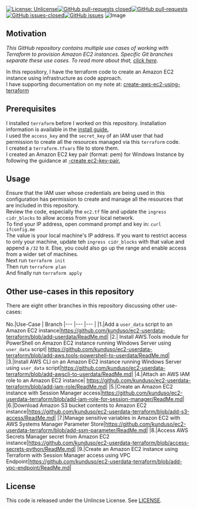[![License: Unlicense](https://img.shields.io/badge/license-Unlicense-white.svg)](https://choosealicense.com/licenses/unlicense/)[![GitHub pull-requests closed](https://img.shields.io/github/issues-pr-closed/kunduso/ec2-userdata-terraform)](https://GitHub.com/kunduso/ec2-userdata-terraform/pull/)[![GitHub pull-requests](https://img.shields.io/github/issues-pr/kunduso/ec2-userdata-terraform)](https://GitHub.com/kunduso/ec2-userdata-terraform/pull/)
[![GitHub issues-closed](https://img.shields.io/github/issues-closed/kunduso/ec2-userdata-terraform)](https://github.com/kunduso/ec2-userdata-terraform/issues?q=is%3Aissue+is%3Aclosed)[![GitHub issues](https://img.shields.io/github/issues/kunduso/ec2-userdata-terraform)](https://GitHub.com/kunduso/ec2-userdata-terraform/issues/)
![Image](https://skdevops.files.wordpress.com/2023/12/53-image-9.png)

## Motivation
*This GitHub repository contains multiple use cases of working with Terraform to provision Amazon EC2 instances. Specific Git branches separate these use cases. To read more about that, [click here](#other-use-cases-in-this-repository).*

In this repository, I have the terraform code to create an Amazon EC2 instance using infrastructure as code approach.
<br />I have supporting documentation on my note at: [create-aws-ec2-using-terraform](https://skundunotes.com/2021/11/01/create-aws-ec2-using-terraform/)
## Prerequisites
I installed `terraform` before I worked on this repository. Installation information is available in the [install guide.](https://www.terraform.io/downloads.html) <br />I used the `access_key` and the `secret_key` of an IAM user that had permission to create all the resources managed via this `terraform` code.
<br />I created a `terraform.tfvars` file to store them.
<br />I created an Amazon EC2 key pair (format: pem) for Windows Instance by following the guidance at [-create ec2-key-pair.](https://docs.aws.amazon.com/AWSEC2/latest/WindowsGuide/create-key-pairs.html#having-ec2-create-your-key-pair)
## Usage
Ensure that the IAM user whose credentials are being used in this configuration has permission to create and manage all the resources that are included in this repository.
<br />Review the code, especially the `ec2.tf` file and update the `ingress cidr_blocks` to allow access from your local network.
<br />To find your IP address, open command prompt and key in: `curl ifconfig.me`
<br />The value is your local machine's IP address. If you want to restrict access to only your machine, update teh `ingress cidr_blocks` with that value and append a `/32` to it. Else, you could also go up the range and enable access from a wider set of machines.
<br />Next run `terraform init` 
<br />Then run `terraform plan`
<br />And finally run `terraform apply`

## Other use-cases in this repository
There are eight other branches in this repository discussing other use-cases:
<br />
<br />
No.|Use-Case | Branch
|--- |--- |--- |
|1.|Add a `user_data` script to an Amazon EC2 instance|https://github.com/kunduso/ec2-userdata-terraform/blob/add-userdata/ReadMe.md|
|2.| Install AWS.Tools module for PowerShell on Amazon EC2 instance running Windows Server using `user_data` script| https://github.com/kunduso/ec2-userdata-terraform/blob/add-aws.tools-powershell-to-userdata/ReadMe.md|
|3.|Install AWS CLI on an Amazon EC2 instance running Windows Server using `user_data` script|https://github.com/kunduso/ec2-userdata-terraform/blob/add-awscli-to-userdata/ReadMe.md|
|4.|Attach an AWS IAM role to an Amazon EC2 instance| https://github.com/kunduso/ec2-userdata-terraform/blob/add-iam-role/ReadMe.md|
|5.|Create an Amazon EC2 instance with Session Manager access|https://github.com/kunduso/ec2-userdata-terraform/blob/add-iam-role-for-session-manager/ReadMe.md|
|6.|Download Amazon S3 bucket contents to Amazon EC2 instance|https://github.com/kunduso/ec2-userdata-terraform/blob/add-s3-access/ReadMe.md|
|7.|Manage sensitive variables in Amazon EC2 with AWS Systems Manager Parameter Store|https://github.com/kunduso/ec2-userdata-terraform/blob/add-ssm-parameter/ReadMe.md|
|8.|Access AWS Secrets Manager secret from Amazon EC2 instance|https://github.com/kunduso/ec2-userdata-terraform/blob/access-secrets-python/ReadMe.md|
|9.|Create an Amazon EC2 instance using Terraform with Session Manager access using VPC Endpoint|https://github.com/kunduso/ec2-userdata-terraform/blob/add-vpc-endpoint/ReadMe.md|

## License
This code is released under the Unlincse License. See [LICENSE](LICENSE).